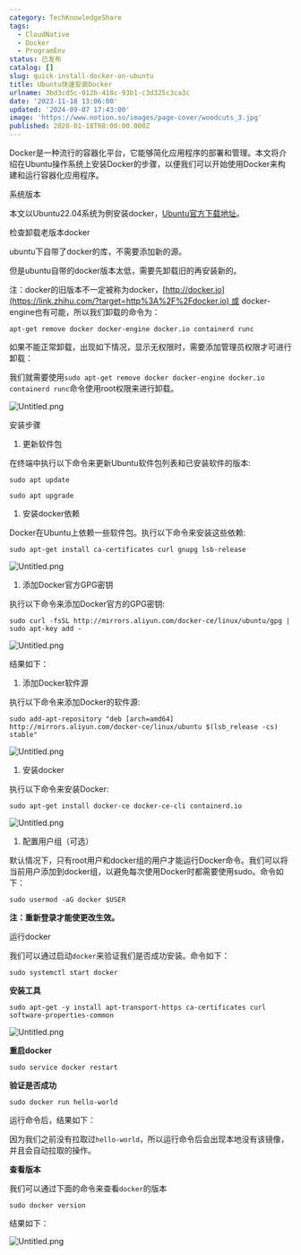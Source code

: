 ```yaml
---
category: TechKnowledgeShare
tags:
  - CloudNative
  - Docker
  - ProgramEnv
status: 已发布
catalog: []
slug: quick-install-docker-on-ubuntu
title: Ubuntu快速安装Docker
urlname: 3bd3cd5c-012b-418c-93b1-c3d325c3ca3c
date: '2023-11-18 13:06:00'
updated: '2024-09-07 17:43:00'
image: 'https://www.notion.so/images/page-cover/woodcuts_3.jpg'
published: 2020-01-18T08:00:00.000Z
---
```


Docker是一种流行的容器化平台，它能够简化应用程序的部署和管理。本文将介绍在Ubuntu操作系统上安装Docker的步骤，以便我们可以开始使用Docker来构建和运行容器化应用程序。


系统版本


本文以Ubuntu22.04系统为例安装docker，[Ubuntu官方下载地址](https://link.zhihu.com/?target=https%3A%2F%2Fubuntu.com%2Fdownload)。


检查卸载老版本docker


ubuntu下自带了docker的库，不需要添加新的源。


但是ubuntu自带的docker版本太低，需要先卸载旧的再安装新的。


注：docker的旧版本不一定被称为docker，[http://docker.io](https://link.zhihu.com/?target=http%3A%2F%2Fdocker.io) 或 docker-engine也有可能，所以我们卸载的命令为：


`apt-get remove docker docker-engine docker.io containerd runc`


如果不能正常卸载，出现如下情况，显示无权限时，需要添加管理员权限才可进行卸载：


我们就需要使用`sudo apt-get remove docker docker-engine docker.io containerd runc`命令使用root权限来进行卸载。


![Untitled.png](https://prod-files-secure.s3.us-west-2.amazonaws.com/5d24fe63-e567-4804-86f9-9fdc62e13082/39952d0f-7851-4550-b715-72a33876c773/Untitled.png?X-Amz-Algorithm=AWS4-HMAC-SHA256&X-Amz-Content-Sha256=UNSIGNED-PAYLOAD&X-Amz-Credential=ASIAZI2LB4663SIJKYG2%2F20250226%2Fus-west-2%2Fs3%2Faws4_request&X-Amz-Date=20250226T053927Z&X-Amz-Expires=3600&X-Amz-Security-Token=IQoJb3JpZ2luX2VjEBkaCXVzLXdlc3QtMiJHMEUCIQCZQIaHOVK%2FUgNrUge%2FF%2BFPq6bON8yUygZQG54AA1Y36wIgCUEznLowlmJf%2FUxyEtnQTkkWGZ3xQz6AsZcgQOcuKlAq%2FwMIURAAGgw2Mzc0MjMxODM4MDUiDMomxV9hpXFI8HEp2yrcA5qhB2nDEz%2BdslZ3KAzfnvqwtssD%2FgvRlTkSnWBcN1yl9WH8FFbPoT5FnaE7FELwkQBKPT4iNebMictJzC9pxqi6%2Fgv8wnb%2F9PNBRIjLKkv4hrO2gZMIrOaqHXZqrfulmBtFVZfqumHiglmT22%2FB%2F%2B0Hj%2Fg8hdWzUHym21CNqWVEU4QiBOusmbIyOGSaLs5gD0tt68zmPQ1mslGIVn1at%2FocviNQDB8UZM%2FbBOyEzVUqeWaOyniB4t7jr3Y%2BAdZPeOpHjixv8hq72nC0tfLqOQuhzsiu9N8EwneHs03IUOcKcva6moziFnxh6gL%2Bv9rwclIgY%2Fqjm21Bq0%2BmJaLOIi4%2FwzbqYO5HE%2Bef82rNBs4JckpVqsiqS43q4lepF6cga0wgqcexfg7mN0NS0MT29ojaPN%2BmWHIMOB1SPvqkUUPwWgl0ibcs6f1IWaoJuVCJEY1syxIfXSaBEACGY2qBWEVkpqiKr8Jyzu4hSQ9cTHRRSu%2F5NBNFp8g7bVfTV1fr%2BmQLpEb%2FtdyD7VZVOu%2FCjCpnHRl6RqUEVAylddaIEhY9Af7hMVbk8xo0o2d%2Fnbd%2FhkzoYOFyfEdEMCly0uor7zN6HGgGRe63rbZRhF3B675bw6pBcJcNVGtOrFWHMMC7%2Bb0GOqUBDemAtVvypXFMYi9P9%2FX%2BP8CeDAo%2BN50EOS2Ek%2BeN3wgz0q8FzwPVfGA7VM%2FnLLXcraX5jZ%2B2ZMPPbxtAroV6oRuZYiw%2B%2BlaEtjfak%2BAgOo0ErF9uwQZwFvg%2BqWOBnpTGyaDvUNJ7lyHRFHmyict0TT2T1ZEpVsbp1p%2BokqnOzgWA3RBfDgZsExa9WCXBauzqNFDZgX5vqSSbK6VkcjaKFc8TRebn&X-Amz-Signature=633e1d48e58758a2ed203f9d78788a55a9671756431d779c5787020ee2ae2d29&X-Amz-SignedHeaders=host&x-id=GetObject)


安装步骤

1. 更新软件包

在终端中执行以下命令来更新Ubuntu软件包列表和已安装软件的版本:


`sudo apt update`


`sudo apt upgrade`

1. 安装docker依赖

Docker在Ubuntu上依赖一些软件包。执行以下命令来安装这些依赖:


`sudo apt-get install ca-certificates curl gnupg lsb-release`


![Untitled.png](https://prod-files-secure.s3.us-west-2.amazonaws.com/5d24fe63-e567-4804-86f9-9fdc62e13082/b5a549a8-6621-4824-a151-93e8b0592f14/Untitled.png?X-Amz-Algorithm=AWS4-HMAC-SHA256&X-Amz-Content-Sha256=UNSIGNED-PAYLOAD&X-Amz-Credential=ASIAZI2LB4663SIJKYG2%2F20250226%2Fus-west-2%2Fs3%2Faws4_request&X-Amz-Date=20250226T053927Z&X-Amz-Expires=3600&X-Amz-Security-Token=IQoJb3JpZ2luX2VjEBkaCXVzLXdlc3QtMiJHMEUCIQCZQIaHOVK%2FUgNrUge%2FF%2BFPq6bON8yUygZQG54AA1Y36wIgCUEznLowlmJf%2FUxyEtnQTkkWGZ3xQz6AsZcgQOcuKlAq%2FwMIURAAGgw2Mzc0MjMxODM4MDUiDMomxV9hpXFI8HEp2yrcA5qhB2nDEz%2BdslZ3KAzfnvqwtssD%2FgvRlTkSnWBcN1yl9WH8FFbPoT5FnaE7FELwkQBKPT4iNebMictJzC9pxqi6%2Fgv8wnb%2F9PNBRIjLKkv4hrO2gZMIrOaqHXZqrfulmBtFVZfqumHiglmT22%2FB%2F%2B0Hj%2Fg8hdWzUHym21CNqWVEU4QiBOusmbIyOGSaLs5gD0tt68zmPQ1mslGIVn1at%2FocviNQDB8UZM%2FbBOyEzVUqeWaOyniB4t7jr3Y%2BAdZPeOpHjixv8hq72nC0tfLqOQuhzsiu9N8EwneHs03IUOcKcva6moziFnxh6gL%2Bv9rwclIgY%2Fqjm21Bq0%2BmJaLOIi4%2FwzbqYO5HE%2Bef82rNBs4JckpVqsiqS43q4lepF6cga0wgqcexfg7mN0NS0MT29ojaPN%2BmWHIMOB1SPvqkUUPwWgl0ibcs6f1IWaoJuVCJEY1syxIfXSaBEACGY2qBWEVkpqiKr8Jyzu4hSQ9cTHRRSu%2F5NBNFp8g7bVfTV1fr%2BmQLpEb%2FtdyD7VZVOu%2FCjCpnHRl6RqUEVAylddaIEhY9Af7hMVbk8xo0o2d%2Fnbd%2FhkzoYOFyfEdEMCly0uor7zN6HGgGRe63rbZRhF3B675bw6pBcJcNVGtOrFWHMMC7%2Bb0GOqUBDemAtVvypXFMYi9P9%2FX%2BP8CeDAo%2BN50EOS2Ek%2BeN3wgz0q8FzwPVfGA7VM%2FnLLXcraX5jZ%2B2ZMPPbxtAroV6oRuZYiw%2B%2BlaEtjfak%2BAgOo0ErF9uwQZwFvg%2BqWOBnpTGyaDvUNJ7lyHRFHmyict0TT2T1ZEpVsbp1p%2BokqnOzgWA3RBfDgZsExa9WCXBauzqNFDZgX5vqSSbK6VkcjaKFc8TRebn&X-Amz-Signature=a30672b6490744dd1b3235b3730c6f97d342e436120297b0d609807a8f80a4e3&X-Amz-SignedHeaders=host&x-id=GetObject)

1. 添加Docker官方GPG密钥

执行以下命令来添加Docker官方的GPG密钥:


`sudo curl -fsSL http://mirrors.aliyun.com/docker-ce/linux/ubuntu/gpg | sudo apt-key add -`


![Untitled.png](https://prod-files-secure.s3.us-west-2.amazonaws.com/5d24fe63-e567-4804-86f9-9fdc62e13082/98014b5e-f5b7-4b16-804e-ab6917971bd3/Untitled.png?X-Amz-Algorithm=AWS4-HMAC-SHA256&X-Amz-Content-Sha256=UNSIGNED-PAYLOAD&X-Amz-Credential=ASIAZI2LB4663SIJKYG2%2F20250226%2Fus-west-2%2Fs3%2Faws4_request&X-Amz-Date=20250226T053927Z&X-Amz-Expires=3600&X-Amz-Security-Token=IQoJb3JpZ2luX2VjEBkaCXVzLXdlc3QtMiJHMEUCIQCZQIaHOVK%2FUgNrUge%2FF%2BFPq6bON8yUygZQG54AA1Y36wIgCUEznLowlmJf%2FUxyEtnQTkkWGZ3xQz6AsZcgQOcuKlAq%2FwMIURAAGgw2Mzc0MjMxODM4MDUiDMomxV9hpXFI8HEp2yrcA5qhB2nDEz%2BdslZ3KAzfnvqwtssD%2FgvRlTkSnWBcN1yl9WH8FFbPoT5FnaE7FELwkQBKPT4iNebMictJzC9pxqi6%2Fgv8wnb%2F9PNBRIjLKkv4hrO2gZMIrOaqHXZqrfulmBtFVZfqumHiglmT22%2FB%2F%2B0Hj%2Fg8hdWzUHym21CNqWVEU4QiBOusmbIyOGSaLs5gD0tt68zmPQ1mslGIVn1at%2FocviNQDB8UZM%2FbBOyEzVUqeWaOyniB4t7jr3Y%2BAdZPeOpHjixv8hq72nC0tfLqOQuhzsiu9N8EwneHs03IUOcKcva6moziFnxh6gL%2Bv9rwclIgY%2Fqjm21Bq0%2BmJaLOIi4%2FwzbqYO5HE%2Bef82rNBs4JckpVqsiqS43q4lepF6cga0wgqcexfg7mN0NS0MT29ojaPN%2BmWHIMOB1SPvqkUUPwWgl0ibcs6f1IWaoJuVCJEY1syxIfXSaBEACGY2qBWEVkpqiKr8Jyzu4hSQ9cTHRRSu%2F5NBNFp8g7bVfTV1fr%2BmQLpEb%2FtdyD7VZVOu%2FCjCpnHRl6RqUEVAylddaIEhY9Af7hMVbk8xo0o2d%2Fnbd%2FhkzoYOFyfEdEMCly0uor7zN6HGgGRe63rbZRhF3B675bw6pBcJcNVGtOrFWHMMC7%2Bb0GOqUBDemAtVvypXFMYi9P9%2FX%2BP8CeDAo%2BN50EOS2Ek%2BeN3wgz0q8FzwPVfGA7VM%2FnLLXcraX5jZ%2B2ZMPPbxtAroV6oRuZYiw%2B%2BlaEtjfak%2BAgOo0ErF9uwQZwFvg%2BqWOBnpTGyaDvUNJ7lyHRFHmyict0TT2T1ZEpVsbp1p%2BokqnOzgWA3RBfDgZsExa9WCXBauzqNFDZgX5vqSSbK6VkcjaKFc8TRebn&X-Amz-Signature=56be99cdd1c96e7e9f24996c03e66115a886be59d3fd5ce283efbed0fb0e23e5&X-Amz-SignedHeaders=host&x-id=GetObject)


结果如下：

1. 添加Docker软件源

执行以下命令来添加Docker的软件源:


`sudo add-apt-repository "deb [arch=amd64] http://mirrors.aliyun.com/docker-ce/linux/ubuntu $(lsb_release -cs) stable"`


![Untitled.png](https://prod-files-secure.s3.us-west-2.amazonaws.com/5d24fe63-e567-4804-86f9-9fdc62e13082/7fc5bdbe-9d4c-48b8-ba03-3309380f47ba/Untitled.png?X-Amz-Algorithm=AWS4-HMAC-SHA256&X-Amz-Content-Sha256=UNSIGNED-PAYLOAD&X-Amz-Credential=ASIAZI2LB4663SIJKYG2%2F20250226%2Fus-west-2%2Fs3%2Faws4_request&X-Amz-Date=20250226T053927Z&X-Amz-Expires=3600&X-Amz-Security-Token=IQoJb3JpZ2luX2VjEBkaCXVzLXdlc3QtMiJHMEUCIQCZQIaHOVK%2FUgNrUge%2FF%2BFPq6bON8yUygZQG54AA1Y36wIgCUEznLowlmJf%2FUxyEtnQTkkWGZ3xQz6AsZcgQOcuKlAq%2FwMIURAAGgw2Mzc0MjMxODM4MDUiDMomxV9hpXFI8HEp2yrcA5qhB2nDEz%2BdslZ3KAzfnvqwtssD%2FgvRlTkSnWBcN1yl9WH8FFbPoT5FnaE7FELwkQBKPT4iNebMictJzC9pxqi6%2Fgv8wnb%2F9PNBRIjLKkv4hrO2gZMIrOaqHXZqrfulmBtFVZfqumHiglmT22%2FB%2F%2B0Hj%2Fg8hdWzUHym21CNqWVEU4QiBOusmbIyOGSaLs5gD0tt68zmPQ1mslGIVn1at%2FocviNQDB8UZM%2FbBOyEzVUqeWaOyniB4t7jr3Y%2BAdZPeOpHjixv8hq72nC0tfLqOQuhzsiu9N8EwneHs03IUOcKcva6moziFnxh6gL%2Bv9rwclIgY%2Fqjm21Bq0%2BmJaLOIi4%2FwzbqYO5HE%2Bef82rNBs4JckpVqsiqS43q4lepF6cga0wgqcexfg7mN0NS0MT29ojaPN%2BmWHIMOB1SPvqkUUPwWgl0ibcs6f1IWaoJuVCJEY1syxIfXSaBEACGY2qBWEVkpqiKr8Jyzu4hSQ9cTHRRSu%2F5NBNFp8g7bVfTV1fr%2BmQLpEb%2FtdyD7VZVOu%2FCjCpnHRl6RqUEVAylddaIEhY9Af7hMVbk8xo0o2d%2Fnbd%2FhkzoYOFyfEdEMCly0uor7zN6HGgGRe63rbZRhF3B675bw6pBcJcNVGtOrFWHMMC7%2Bb0GOqUBDemAtVvypXFMYi9P9%2FX%2BP8CeDAo%2BN50EOS2Ek%2BeN3wgz0q8FzwPVfGA7VM%2FnLLXcraX5jZ%2B2ZMPPbxtAroV6oRuZYiw%2B%2BlaEtjfak%2BAgOo0ErF9uwQZwFvg%2BqWOBnpTGyaDvUNJ7lyHRFHmyict0TT2T1ZEpVsbp1p%2BokqnOzgWA3RBfDgZsExa9WCXBauzqNFDZgX5vqSSbK6VkcjaKFc8TRebn&X-Amz-Signature=ec3a1c72f0688e850cfa311457209447f40f5c5a2c47edba65ea4865b52ec6bb&X-Amz-SignedHeaders=host&x-id=GetObject)

1. 安装docker

执行以下命令来安装Docker:


`sudo apt-get install docker-ce docker-ce-cli containerd.io`


![Untitled.png](https://prod-files-secure.s3.us-west-2.amazonaws.com/5d24fe63-e567-4804-86f9-9fdc62e13082/d5ede442-ffc5-49c3-a76a-76559a797244/Untitled.png?X-Amz-Algorithm=AWS4-HMAC-SHA256&X-Amz-Content-Sha256=UNSIGNED-PAYLOAD&X-Amz-Credential=ASIAZI2LB4663SIJKYG2%2F20250226%2Fus-west-2%2Fs3%2Faws4_request&X-Amz-Date=20250226T053927Z&X-Amz-Expires=3600&X-Amz-Security-Token=IQoJb3JpZ2luX2VjEBkaCXVzLXdlc3QtMiJHMEUCIQCZQIaHOVK%2FUgNrUge%2FF%2BFPq6bON8yUygZQG54AA1Y36wIgCUEznLowlmJf%2FUxyEtnQTkkWGZ3xQz6AsZcgQOcuKlAq%2FwMIURAAGgw2Mzc0MjMxODM4MDUiDMomxV9hpXFI8HEp2yrcA5qhB2nDEz%2BdslZ3KAzfnvqwtssD%2FgvRlTkSnWBcN1yl9WH8FFbPoT5FnaE7FELwkQBKPT4iNebMictJzC9pxqi6%2Fgv8wnb%2F9PNBRIjLKkv4hrO2gZMIrOaqHXZqrfulmBtFVZfqumHiglmT22%2FB%2F%2B0Hj%2Fg8hdWzUHym21CNqWVEU4QiBOusmbIyOGSaLs5gD0tt68zmPQ1mslGIVn1at%2FocviNQDB8UZM%2FbBOyEzVUqeWaOyniB4t7jr3Y%2BAdZPeOpHjixv8hq72nC0tfLqOQuhzsiu9N8EwneHs03IUOcKcva6moziFnxh6gL%2Bv9rwclIgY%2Fqjm21Bq0%2BmJaLOIi4%2FwzbqYO5HE%2Bef82rNBs4JckpVqsiqS43q4lepF6cga0wgqcexfg7mN0NS0MT29ojaPN%2BmWHIMOB1SPvqkUUPwWgl0ibcs6f1IWaoJuVCJEY1syxIfXSaBEACGY2qBWEVkpqiKr8Jyzu4hSQ9cTHRRSu%2F5NBNFp8g7bVfTV1fr%2BmQLpEb%2FtdyD7VZVOu%2FCjCpnHRl6RqUEVAylddaIEhY9Af7hMVbk8xo0o2d%2Fnbd%2FhkzoYOFyfEdEMCly0uor7zN6HGgGRe63rbZRhF3B675bw6pBcJcNVGtOrFWHMMC7%2Bb0GOqUBDemAtVvypXFMYi9P9%2FX%2BP8CeDAo%2BN50EOS2Ek%2BeN3wgz0q8FzwPVfGA7VM%2FnLLXcraX5jZ%2B2ZMPPbxtAroV6oRuZYiw%2B%2BlaEtjfak%2BAgOo0ErF9uwQZwFvg%2BqWOBnpTGyaDvUNJ7lyHRFHmyict0TT2T1ZEpVsbp1p%2BokqnOzgWA3RBfDgZsExa9WCXBauzqNFDZgX5vqSSbK6VkcjaKFc8TRebn&X-Amz-Signature=179c654059e7d2cd80d2554df81fc3760f57f841fded74e8d8177e915eea6160&X-Amz-SignedHeaders=host&x-id=GetObject)

1. 配置用户组（可选）

默认情况下，只有root用户和docker组的用户才能运行Docker命令。我们可以将当前用户添加到docker组，以避免每次使用Docker时都需要使用sudo。命令如下：


`sudo usermod -aG docker $USER`


**注：重新登录才能使更改生效。**


运行docker


我们可以通过启动`docker`来验证我们是否成功安装。命令如下：


`sudo systemctl start docker`


**安装工具**


`sudo apt-get -y install apt-transport-https ca-certificates curl software-properties-common`


![Untitled.png](https://prod-files-secure.s3.us-west-2.amazonaws.com/5d24fe63-e567-4804-86f9-9fdc62e13082/0c3615c1-94db-46f5-9743-68bb221a9964/Untitled.png?X-Amz-Algorithm=AWS4-HMAC-SHA256&X-Amz-Content-Sha256=UNSIGNED-PAYLOAD&X-Amz-Credential=ASIAZI2LB4663SIJKYG2%2F20250226%2Fus-west-2%2Fs3%2Faws4_request&X-Amz-Date=20250226T053927Z&X-Amz-Expires=3600&X-Amz-Security-Token=IQoJb3JpZ2luX2VjEBkaCXVzLXdlc3QtMiJHMEUCIQCZQIaHOVK%2FUgNrUge%2FF%2BFPq6bON8yUygZQG54AA1Y36wIgCUEznLowlmJf%2FUxyEtnQTkkWGZ3xQz6AsZcgQOcuKlAq%2FwMIURAAGgw2Mzc0MjMxODM4MDUiDMomxV9hpXFI8HEp2yrcA5qhB2nDEz%2BdslZ3KAzfnvqwtssD%2FgvRlTkSnWBcN1yl9WH8FFbPoT5FnaE7FELwkQBKPT4iNebMictJzC9pxqi6%2Fgv8wnb%2F9PNBRIjLKkv4hrO2gZMIrOaqHXZqrfulmBtFVZfqumHiglmT22%2FB%2F%2B0Hj%2Fg8hdWzUHym21CNqWVEU4QiBOusmbIyOGSaLs5gD0tt68zmPQ1mslGIVn1at%2FocviNQDB8UZM%2FbBOyEzVUqeWaOyniB4t7jr3Y%2BAdZPeOpHjixv8hq72nC0tfLqOQuhzsiu9N8EwneHs03IUOcKcva6moziFnxh6gL%2Bv9rwclIgY%2Fqjm21Bq0%2BmJaLOIi4%2FwzbqYO5HE%2Bef82rNBs4JckpVqsiqS43q4lepF6cga0wgqcexfg7mN0NS0MT29ojaPN%2BmWHIMOB1SPvqkUUPwWgl0ibcs6f1IWaoJuVCJEY1syxIfXSaBEACGY2qBWEVkpqiKr8Jyzu4hSQ9cTHRRSu%2F5NBNFp8g7bVfTV1fr%2BmQLpEb%2FtdyD7VZVOu%2FCjCpnHRl6RqUEVAylddaIEhY9Af7hMVbk8xo0o2d%2Fnbd%2FhkzoYOFyfEdEMCly0uor7zN6HGgGRe63rbZRhF3B675bw6pBcJcNVGtOrFWHMMC7%2Bb0GOqUBDemAtVvypXFMYi9P9%2FX%2BP8CeDAo%2BN50EOS2Ek%2BeN3wgz0q8FzwPVfGA7VM%2FnLLXcraX5jZ%2B2ZMPPbxtAroV6oRuZYiw%2B%2BlaEtjfak%2BAgOo0ErF9uwQZwFvg%2BqWOBnpTGyaDvUNJ7lyHRFHmyict0TT2T1ZEpVsbp1p%2BokqnOzgWA3RBfDgZsExa9WCXBauzqNFDZgX5vqSSbK6VkcjaKFc8TRebn&X-Amz-Signature=e937eba7f78d013c72f24415108ce334f50524b2c2a1afe3a455b57b774b8acf&X-Amz-SignedHeaders=host&x-id=GetObject)


**重启docker**


`sudo service docker restart`


**验证是否成功**


`sudo docker run hello-world`


运行命令后，结果如下：


因为我们之前没有拉取过`hello-world`，所以运行命令后会出现本地没有该镜像，并且会自动拉取的操作。


**查看版本**


我们可以通过下面的命令来查看`docker`的版本


`sudo docker version`


结果如下：


![Untitled.png](https://prod-files-secure.s3.us-west-2.amazonaws.com/5d24fe63-e567-4804-86f9-9fdc62e13082/efdb509a-3c1e-41a3-91ee-a1bd88793688/Untitled.png?X-Amz-Algorithm=AWS4-HMAC-SHA256&X-Amz-Content-Sha256=UNSIGNED-PAYLOAD&X-Amz-Credential=ASIAZI2LB4663SIJKYG2%2F20250226%2Fus-west-2%2Fs3%2Faws4_request&X-Amz-Date=20250226T053927Z&X-Amz-Expires=3600&X-Amz-Security-Token=IQoJb3JpZ2luX2VjEBkaCXVzLXdlc3QtMiJHMEUCIQCZQIaHOVK%2FUgNrUge%2FF%2BFPq6bON8yUygZQG54AA1Y36wIgCUEznLowlmJf%2FUxyEtnQTkkWGZ3xQz6AsZcgQOcuKlAq%2FwMIURAAGgw2Mzc0MjMxODM4MDUiDMomxV9hpXFI8HEp2yrcA5qhB2nDEz%2BdslZ3KAzfnvqwtssD%2FgvRlTkSnWBcN1yl9WH8FFbPoT5FnaE7FELwkQBKPT4iNebMictJzC9pxqi6%2Fgv8wnb%2F9PNBRIjLKkv4hrO2gZMIrOaqHXZqrfulmBtFVZfqumHiglmT22%2FB%2F%2B0Hj%2Fg8hdWzUHym21CNqWVEU4QiBOusmbIyOGSaLs5gD0tt68zmPQ1mslGIVn1at%2FocviNQDB8UZM%2FbBOyEzVUqeWaOyniB4t7jr3Y%2BAdZPeOpHjixv8hq72nC0tfLqOQuhzsiu9N8EwneHs03IUOcKcva6moziFnxh6gL%2Bv9rwclIgY%2Fqjm21Bq0%2BmJaLOIi4%2FwzbqYO5HE%2Bef82rNBs4JckpVqsiqS43q4lepF6cga0wgqcexfg7mN0NS0MT29ojaPN%2BmWHIMOB1SPvqkUUPwWgl0ibcs6f1IWaoJuVCJEY1syxIfXSaBEACGY2qBWEVkpqiKr8Jyzu4hSQ9cTHRRSu%2F5NBNFp8g7bVfTV1fr%2BmQLpEb%2FtdyD7VZVOu%2FCjCpnHRl6RqUEVAylddaIEhY9Af7hMVbk8xo0o2d%2Fnbd%2FhkzoYOFyfEdEMCly0uor7zN6HGgGRe63rbZRhF3B675bw6pBcJcNVGtOrFWHMMC7%2Bb0GOqUBDemAtVvypXFMYi9P9%2FX%2BP8CeDAo%2BN50EOS2Ek%2BeN3wgz0q8FzwPVfGA7VM%2FnLLXcraX5jZ%2B2ZMPPbxtAroV6oRuZYiw%2B%2BlaEtjfak%2BAgOo0ErF9uwQZwFvg%2BqWOBnpTGyaDvUNJ7lyHRFHmyict0TT2T1ZEpVsbp1p%2BokqnOzgWA3RBfDgZsExa9WCXBauzqNFDZgX5vqSSbK6VkcjaKFc8TRebn&X-Amz-Signature=225c505b3c6245e77322354fb9daed5581fae9dcb8497d324264083e040a506f&X-Amz-SignedHeaders=host&x-id=GetObject)

